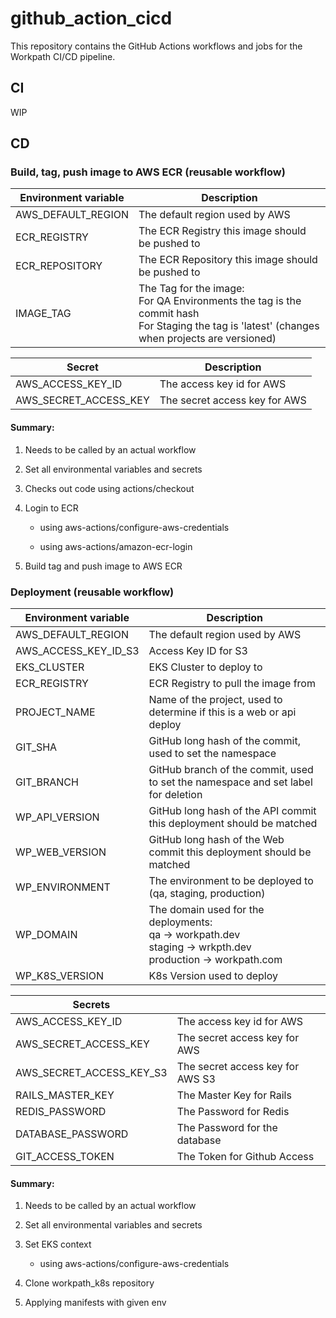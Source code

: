 # github_action_cicd
This repository contains the GitHub Actions workflows and jobs for the Workpath CI/CD pipeline. 

## CI
WIP

## CD

### Build, tag, push image to AWS ECR (reusable workflow)
| Environment variable | Description |   
|---|---|
| AWS_DEFAULT_REGION  | The default region used by AWS | 
| ECR_REGISTRY | The ECR Registry this image should be pushed to | 
| ECR_REPOSITORY | The ECR Repository this image should be pushed to | 
| IMAGE_TAG | The Tag for the image: <br /> For QA Environments the tag is the commit hash <br /> For Staging the tag is 'latest' (changes when projects are versioned) | 


| Secret | Description |  
|---|---|
| AWS_ACCESS_KEY_ID | The access key id for AWS |  
| AWS_SECRET_ACCESS_KEY | The secret access key for AWS| 

#### Summary: 
1. Needs to be called by an actual workflow

2. Set all environmental variables and secrets

3. Checks out code using actions/checkout

4. Login to ECR

    - using aws-actions/configure-aws-credentials

    - using aws-actions/amazon-ecr-login

5. Build tag and push image to AWS ECR

### Deployment  (reusable workflow)

| Environment variable | Description |
|---|---|
| AWS_DEFAULT_REGION | The default region used by AWS |
| AWS_ACCESS_KEY_ID_S3 | Access Key ID for S3 |
| EKS_CLUSTER | EKS Cluster to deploy to |
| ECR_REGISTRY | ECR Registry to pull the image from |
| PROJECT_NAME | Name of the project, used to determine if this is a web or api deploy |
| GIT_SHA | GitHub long hash of the commit, used to set the namespace |
| GIT_BRANCH | GitHub branch of the commit, used to set the namespace and set label for deletion |
| WP_API_VERSION | GitHub long hash of the API commit this deployment should be matched |
| WP_WEB_VERSION | GitHub long hash of the Web commit this deployment should be matched |
| WP_ENVIRONMENT | The environment to be deployed to (qa, staging, production)  |
| WP_DOMAIN | The domain used for the deployments: <br />qa -> workpath.dev <br />staging -> wrkpth.dev <br />production -> workpath.com
| WP_K8S_VERSION | K8s Version used to deploy |

| Secrets |  |
|---|---|
| AWS_ACCESS_KEY_ID | The access key id for AWS |
| AWS_SECRET_ACCESS_KEY | The secret access key for AWS |
| AWS_SECRET_ACCESS_KEY_S3 | The secret access key for AWS S3 |
| RAILS_MASTER_KEY | The Master Key for Rails |
| REDIS_PASSWORD | The Password for Redis |
| DATABASE_PASSWORD | The Password for the database |
| GIT_ACCESS_TOKEN | The Token for Github Access |

#### Summary: 
1. Needs to be called by an actual workflow

2. Set all environmental variables and secrets

3. Set EKS context

    - using aws-actions/configure-aws-credentials

4. Clone workpath_k8s repository 

5. Applying manifests with given env
